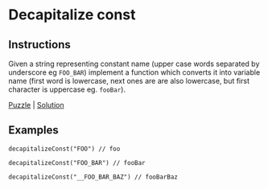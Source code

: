 # Decapitalize const

## Instructions

Given a string representing constant name (upper case words
separated by underscore eg `FOO_BAR`) implement a function which
converts it into variable name (first word is lowercase, next ones are
are also lowercase, but first character is uppercase eg. `fooBar`).

[Puzzle](DecapitalizeConst.kt) | [Solution](DecapitalizeConstSolution.kt)

## Examples

```
decapitalizeConst("FOO") // foo

decapitalizeConst("FOO_BAR") // fooBar

decapitalizeConst("__FOO_BAR_BAZ") // fooBarBaz
```

